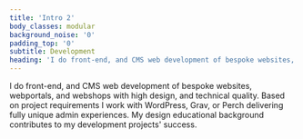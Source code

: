 ```yaml
---
title: 'Intro 2'
body_classes: modular
background_noise: '0'
padding_top: '0'
subtitle: Development
heading: 'I do front-end, and CMS web development of bespoke websites, web portals, and webshops'
---
```


I do front-end, and CMS web development of bespoke websites, webportals, and webshops with high design, and technical quality. Based on project requirements I work with WordPress, Grav, or Perch delivering fully unique admin experiences. My design educational background contributes to my development projects' success.